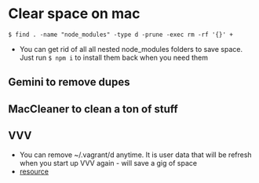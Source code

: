 # Clear space on mac
`$ find . -name "node_modules" -type d -prune -exec rm -rf '{}' +`

* You can get rid of all all nested node_modules folders to save space. Just run `$ npm i` to install them back when you need them

## Gemini to remove dupes

## MacCleaner to clean a ton of stuff

## VVV
* You can remove ~/.vagrant/d anytime. It is user data that will be refresh when you start up VVV again - will save a gig of space
* [resource](https://www.vagrantup.com/docs/installation/uninstallation.html)
